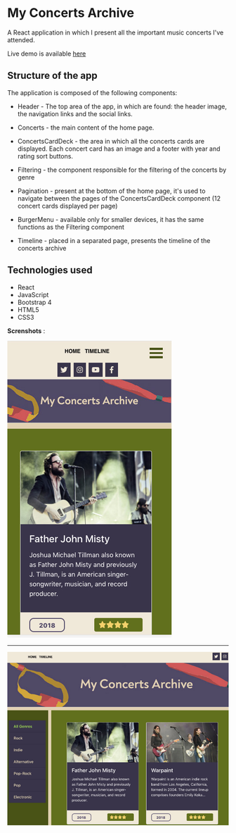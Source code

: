 # My Concerts Archive

A React application in which I present all the important music concerts I've attended.

Live demo is available [here](https://silviurdr.github.io/my-concerts-archive/#/)

## Structure of the app

The application is composed of the following components:


* Header - The top area of the app, in which are found: the header image, the navigation links and the social links.

* Concerts - the main content of the home page.

* ConcertsCardDeck - the area in which all the concerts cards are displayed. Each concert card has an image and a footer with year and rating sort buttons.

* Filtering - the component responsible for the filtering of the concerts by genre

* Pagination - present at the bottom of the home page, it's used to navigate between the pages of the ConcertsCardDeck component (12 concert cards displayed per page)

* BurgerMenu - available only for smaller devices, it has the same functions as the Filtering component

* Timeline - placed in a separated page, presents the timeline of the concerts archive


## Technologies used 

* React
* JavaScript
* Bootstrap 4
* HTML5
* CSS3


**Screnshots** :

![Mobile](./src/images/screenshot-mobile.jpg)

---

![Mobile](./src/images/screenshot-desktop.jpg)



